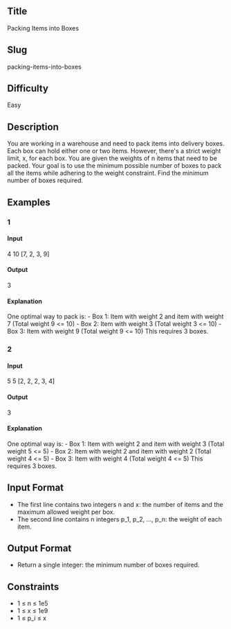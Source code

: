 ## Title

Packing Items into Boxes

## Slug

packing-items-into-boxes

## Difficulty

Easy

## Description

You are working in a warehouse and need to pack items into delivery boxes. Each box can hold either one or two items. However, there's a strict weight limit, x, for each box. You are given the weights of n items that need to be packed. Your goal is to use the minimum possible number of boxes to pack all the items while adhering to the weight constraint. Find the minimum number of boxes required.

## Examples

### 1

#### Input

4 10
[7, 2, 3, 9]

#### Output

3

#### Explanation

One optimal way to pack is:
    - Box 1: Item with weight 2 and item with weight 7 (Total weight 9 <= 10)
    - Box 2: Item with weight 3 (Total weight 3 <= 10)
    - Box 3: Item with weight 9 (Total weight 9 <= 10)
This requires 3 boxes.

### 2

#### Input

5 5
[2, 2, 2, 3, 4]

#### Output

3

#### Explanation

One optimal way is:
    - Box 1: Item with weight 2 and item with weight 3 (Total weight 5 <= 5)
    - Box 2: Item with weight 2 and item with weight 2 (Total weight 4 <= 5)
    - Box 3: Item with weight 4 (Total weight 4 <= 5)
This requires 3 boxes.

## Input Format

- The first line contains two integers n and x: the number of items and the maximum allowed weight per box.
- The second line contains n integers p_1, p_2, ..., p_n: the weight of each item.

## Output Format

- Return a single integer: the minimum number of boxes required.

## Constraints

- 1 ≤ n ≤ 1e5
- 1 ≤ x ≤ 1e9
- 1 ≤ p_i ≤ x